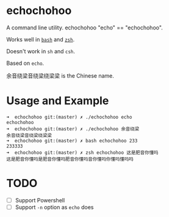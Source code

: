 # echochohoo
A command line utility. echochohoo "echo" == "echochohoo". 

Works well in [`bash`](https://www.gnu.org/software/bash/) and [`zsh`](http://www.zsh.org). 

Doesn't work in `sh` and `csh`.

Based on `echo`.

余音绕梁音绕梁绕梁梁 is the Chinese name.

# Usage and Example

```
➜  echochohoo git:(master) ✗ ./echochohoo echo
echochohoo
➜  echochohoo git:(master) ✗ ./echochohoo 余音绕梁
余音绕梁音绕梁绕梁梁
➜  echochohoo git:(master) ✗ bash echochohoo 233 
233333
➜  echochohoo git:(master) ✗ zsh echochohoo 这是肥音你懂吗
这是肥音你懂吗是肥音你懂吗肥音你懂吗音你懂吗你懂吗懂吗吗
```
# TODO

-[ ] Support Powershell
-[ ] Support `-n` option as `echo` does